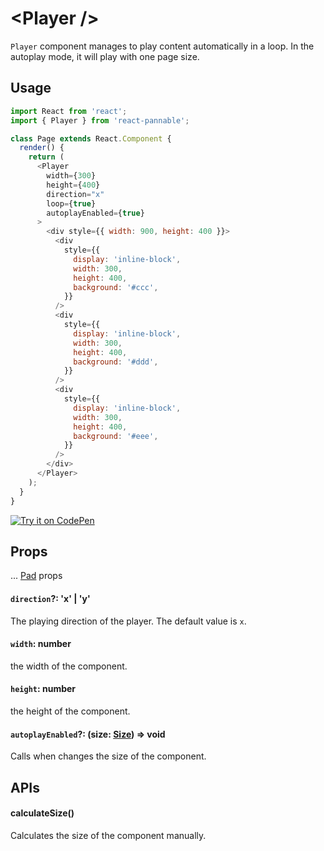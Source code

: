 # \<Player />

`Player` component manages to play content automatically in a loop. In the autoplay mode, it will play with one page size.

## Usage

```js
import React from 'react';
import { Player } from 'react-pannable';

class Page extends React.Component {
  render() {
    return (
      <Player
        width={300}
        height={400}
        direction="x"
        loop={true}
        autoplayEnabled={true}
      >
        <div style={{ width: 900, height: 400 }}>
          <div
            style={{
              display: 'inline-block',
              width: 300,
              height: 400,
              background: '#ccc',
            }}
          />
          <div
            style={{
              display: 'inline-block',
              width: 300,
              height: 400,
              background: '#ddd',
            }}
          />
          <div
            style={{
              display: 'inline-block',
              width: 300,
              height: 400,
              background: '#eee',
            }}
          />
        </div>
      </Player>
    );
  }
}
```

[![Try it on CodePen](https://img.shields.io/badge/CodePen-Run-blue.svg?logo=CodePen)](https://codepen.io/cztflove/pen/MRzPXw)

## Props

... [Pad](pad.md) props

#### `direction`?: 'x' | 'y'

The playing direction of the player. The default value is `x`.

#### `width`: number

the width of the component.

#### `height`: number

the height of the component.

#### `autoplayEnabled`?: (size: [Size](types.md#size--width-number-height-number-)) => void

Calls when changes the size of the component.

## APIs

#### calculateSize()

Calculates the size of the component manually.
